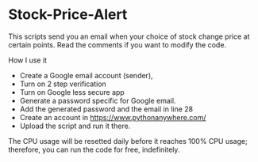 # Stock-Price-Alert
This scripts send you an email when your choice of stock change price at certain points. Read the comments if you want to modify the code. 

How I use it

- Create a Google email account (sender),
- Turn on 2 step verification
- Turn on Google less secure app
- Generate a password specific for Google email.
- Add the generated password and the email in line 28
- Create an account in https://www.pythonanywhere.com/ 
- Upload the script and run it there.

The CPU usage will be resetted daily before it reaches 100% CPU usage; therefore, you can run the code for free, indefinitely.
